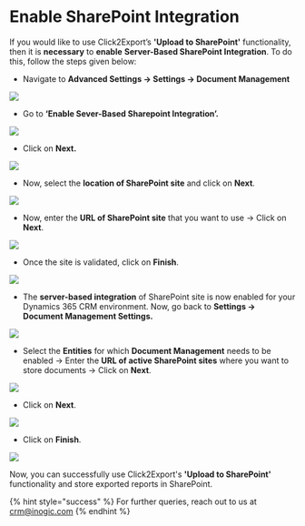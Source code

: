 # Enable SharePoint Integration

If you would like to use Click2Export’s **'Upload to SharePoint'** functionality, then it is **necessary** to **enable** **Server-Based SharePoint Integration**. To do this, follow the steps given below:

* Navigate to **Advanced Settings -> Settings -> Document Management**

![](<../../.gitbook/assets/1 (259).png>)

* Go to **‘Enable Sever-Based Sharepoint Integration’.**

![](<../../.gitbook/assets/1 (125).png>)

* Click on **Next.**

![](<../../.gitbook/assets/1 (328).png>)

* Now, select the **location of SharePoint site** and click on **Next**.

![](<../../.gitbook/assets/1 (289).png>)

* Now, enter the **URL of SharePoint site** that you want to use -> Click on **Next**.

![](<../../.gitbook/assets/1 (202).png>)

* Once the site is validated, click on **Finish**.

![](<../../.gitbook/assets/1 (4).png>)

* The **server-based integration** of SharePoint site is now enabled for your Dynamics 365 CRM environment. Now, go back to **Settings -> Document Management Settings.**

![](<../../.gitbook/assets/1 (2) (1) (1).png>)

* Select the **Entities** for which **Document Management** needs to be enabled -> Enter the **URL of active SharePoint sites** where you want to store documents -> Click on **Next**.

![](<../../.gitbook/assets/1 (131).png>)

* Click on **Next**.

![](<../../.gitbook/assets/1 (286).png>)

* Click on **Finish**.

![](<../../.gitbook/assets/1 (307).png>)

Now, you can successfully use Click2Export's **'Upload to SharePoint'** functionality and store exported reports in SharePoint.

{% hint style="success" %}
For further queries, reach out to us at [crm@inogic.com](mailto:crm@inogic.com)
{% endhint %}
